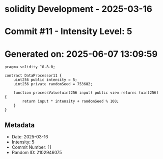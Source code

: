 ﻿# solidity Development - 2025-03-16
# Commit #11 - Intensity Level: 5
# Generated on: 2025-06-07 13:09:59
```solidity
pragma solidity ^0.8.0;

contract DataProcessor11 {
    uint256 public intensity = 5;
    uint256 private randomSeed = 753682;

    function processValue(uint256 input) public view returns (uint256) {
        return input * intensity + randomSeed % 100;
    }
}
```
## Metadata
- Date: 2025-03-16
- Intensity: 5
- Commit Number: 11
- Random ID: 2102946075
